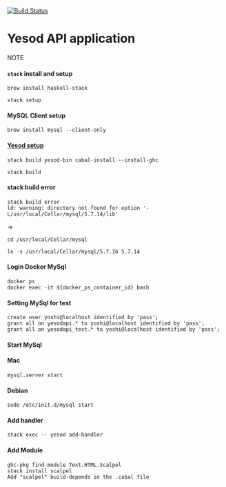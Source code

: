 [![Build Status](https://travis-ci.org/yoshi44/yesod-api.svg?branch=master)](https://travis-ci.org/yoshi44/yesod-api)

# Yesod API application

NOTE

#### `stack` install and setup

```
brew install haskell-stack
```
```
stack setup
```
#### MySQL Client setup

```
brew install mysql --client-only
```

#### [Yesod setup](http://www.yesodweb.com/page/quickstart)

```
stack build yesod-bin cabal-install --install-ghc
```

```
stack build
```

#### stack build error

```
stack build error
ld: warning: directory not found for option '-L/usr/local/Cellar/mysql/5.7.14/lib'
```

->

```
cd /usr/local/Cellar/mysql

ln -s /usr/local/Cellar/mysql/5.7.16 5.7.14
```
#### Login Docker MySql

```
docker ps
docker exec -it ${docker_ps_container_id} bash
```

#### Setting MySql for test

```
create user yoshi@localhost identified by 'pass';
grant all on yesodapi.* to yoshi@localhost identified by 'pass';
grant all on yesodapi_test.* to yoshi@localhost identified by 'pass';
```

#### Start MySql

#### Mac
```
mysql.server start
```
#### Debian
```
sudo /etc/init.d/mysql start
```

#### Add handler

```
stack exec -- yesod add-handler
```

#### Add Module

```
ghc-pkg find-module Text.HTML.Scalpel
stack install scalpel
Add "scalpel" build-depends in the .cabal file
```

